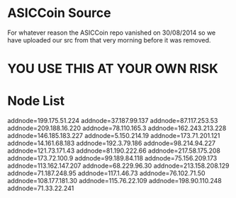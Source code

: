 ASICCoin Source
========

For whatever reason the ASICCoin repo vanished on 30/08/2014
so we have uploaded our src from that very morning before it was removed.

YOU USE THIS AT YOUR OWN RISK 
==========



Node List
=========
addnode=199.175.51.224
addnode=37.187.99.137
addnode=87.117.253.53
addnode=209.188.16.220
addnode=78.110.165.3
addnode=162.243.213.228
addnode=146.185.183.227
addnode=5.150.214.19
addnode=173.71.201.121
addnode=14.161.68.183
addnode=192.3.79.186
addnode=98.214.94.227
addnode=121.73.171.43
addnode=81.190.222.66
addnode=217.58.175.208
addnode=173.72.100.9
addnode=99.189.84.118
addnode=75.156.209.173
addnode=113.162.147.207
addnode=68.229.96.30
addnode=213.158.208.129
addnode=71.187.248.95
addnode=117.1.46.73
addnode=76.102.71.50
addnode=108.177.181.30
addnode=115.76.22.109
addnode=198.90.110.248
addnode=71.33.22.241


